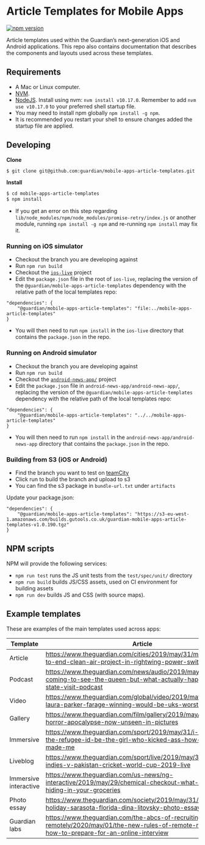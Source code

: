 # Article Templates for Mobile Apps
[![npm version](https://badge.fury.io/js/%40guardian%2Fmobile-apps-article-templates.svg)](https://badge.fury.io/js/%40guardian%2Fmobile-apps-article-templates)

Article templates used within the Guardian’s next-generation iOS and Android applications. This repo also contains documentation that describes the components and layouts used across these templates.

## Requirements
* A Mac or Linux computer.
* [NVM](https://github.com/creationix/nvm).
* [NodeJS](https://nodejs.org/). Install using nvm: `nvm install v10.17.0`. Remember to add `nvm use v10.17.0` to your preferred shell startup file.
* You may need to install npm globally `npm install -g npm`.
* It is recommended you restart your shell to ensure changes added the startup file are applied.

## Developing
**Clone**
```bash
$ git clone git@github.com:guardian/mobile-apps-article-templates.git
```

**Install**
```bash
$ cd mobile-apps-article-templates
$ npm install
```

* If you get an error on this step regarding `lib/node_modules/npm/node_modules/promise-retry/index.js` or another module, running `npm install -g npm` and re-running `npm install` may fix it.

### Running on iOS simulator
* Checkout the branch you are developing against
* Run `npm run build`
* Checkout the [`ios-live`](https://github.com/guardian/ios-live/) project
* Edit the `package.json` file in the root of `ios-live`, replacing the version of the `@guardian/mobile-apps-article-templates` dependency with the relative path of the local templates repo:
```
"dependencies": {
    "@guardian/mobile-apps-article-templates": "file:../mobile-apps-article-templates"
}
```
* You will then need to run `npm install` in the `ios-live` directory that contains the `package.json` in the repo.

### Running on Android simulator
* Checkout the branch you are developing against
* Run `npm run build`
* Checkout the [`android-news-app/`](https://github.com/guardian/android-news-app) project
* Edit the `package.json` file in `android-news-app/android-news-app/`, replacing the version of the `@guardian/mobile-apps-article-templates` dependency with the relative path of the local templates repo:
```
"dependencies": {
    "@guardian/mobile-apps-article-templates": "../../mobile-apps-article-templates"
}
```
* You will then need to run `npm install` in the `android-news-app/android-news-app` directory that contains the `package.json` in the repo.

### Building from S3 (iOS or Android)
* Find the branch you want to test on [teamCity](https://teamcity.gutools.co.uk/viewType.html?buildTypeId=Apps_Templates_TemplatesS3v2)
* Click run to build the branch and upload to s3
* You can find the s3 package in `bundle-url.txt` under `artifacts`

Update your package.json:
```
"dependencies": {
    "@guardian/mobile-apps-article-templates": "https://s3-eu-west-1.amazonaws.com/builds.gutools.co.uk/guardian-mobile-apps-article-templates-v1.0.190.tgz"
}
```

## NPM scripts
NPM will provide the following services:
* `npm run test` runs the JS unit tests from the `test/spec/unit/` directory
* `npm run build` builds JS/CSS assets, used on CI environment for building assets
* `npm run dev` builds JS and CSS (with source maps).

## Example templates
These are examples of the main templates used across apps:

| Template | Article |
| --- | --- |
| Article | https://www.theguardian.com/cities/2019/may/31/madrid-set-to-end-clean-air-project-in-rightwing-power-switch |
| Podcast | https://www.theguardian.com/news/audio/2019/may/31/trump-coming-to-see-the-queen-but-what-actually-happens-on-a-state-visit-podcast |
| Video | https://www.theguardian.com/global/video/2019/may/17/labours-laura-parker-farage-winning-would-be-uks-worst-legacy |
| Gallery | https://www.theguardian.com/film/gallery/2019/may/30/the-horror-apocalypse-now-unseen-in-pictures |
| Immersive | https://www.theguardian.com/sport/2019/may/31/i-wouldnt-be-the-refugee-id-be-the-girl-who-kicked-ass-how-taekwondo-made-me |
| Liveblog | https://www.theguardian.com/sport/live/2019/may/31/west-indies-v-pakistan-cricket-world-cup-2019-live |
| Immersive interactive | https://www.theguardian.com/us-news/ng-interactive/2019/may/29/chemical-checkout-what-might-be-hiding-in-your-groceries |
| Photo essay | https://www.theguardian.com/society/2019/may/31/amish-on-holiday-sarasota-florida-dina-litovsky-photo-essay |
| Guardian labs | https://www.theguardian.com/the-abcs-of-recruiting-teachers-remotely/2020/may/01/the-new-rules-of-remote-recruiting-how-to-prepare-for-an-online-interview |
